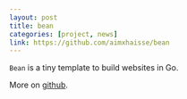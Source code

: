 ```yaml
---
layout: post
title: bean
categories: [project, news]
link: https://github.com/aimxhaisse/bean
---
```


`Bean` is a tiny template to build websites in Go.

More on [github](https://github.com/aimxhaisse/bean).
